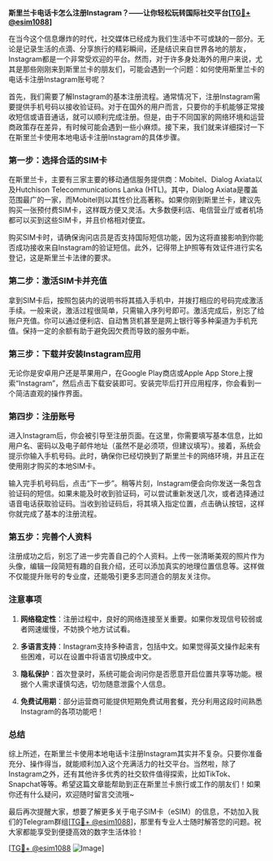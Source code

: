 **斯里兰卡电话卡怎么注册Instagram？——让你轻松玩转国际社交平台[[TG💪+ @esim1088](https://t.me/s/esim1088)]**

在当今这个信息爆炸的时代，社交媒体已经成为我们生活中不可或缺的一部分。无论是记录生活的点滴、分享旅行的精彩瞬间，还是结识来自世界各地的朋友，Instagram都是一个非常受欢迎的平台。然而，对于许多身处海外的用户来说，尤其是那些刚刚来到斯里兰卡的朋友们，可能会遇到一个问题：如何使用斯里兰卡的电话卡注册Instagram账号呢？

首先，我们需要了解Instagram的基本注册流程。通常情况下，注册Instagram需要提供手机号码以接收验证码。对于在国外的用户而言，只要你的手机能够正常接收短信或语音通话，就可以顺利完成注册。但是，由于不同国家的网络环境和运营商政策存在差异，有时候可能会遇到一些小麻烦。接下来，我们就来详细探讨一下在斯里兰卡使用本地电话卡注册Instagram的具体步骤。

### 第一步：选择合适的SIM卡

在斯里兰卡，主要有三家主要的移动通信服务提供商：Mobitel、Dialog Axiata以及Hutchison Telecommunications Lanka (HTL)。其中，Dialog Axiata是覆盖范围最广的一家，而Mobitel则以其性价比高著称。如果你刚到斯里兰卡，建议先购买一张预付费SIM卡，这样既方便又灵活。大多数便利店、电信营业厅或者机场都可以买到这些SIM卡，并且价格相对便宜。

购买SIM卡时，请确保询问店员是否支持国际短信功能，因为这将直接影响到你能否成功接收来自Instagram的验证短信。此外，记得带上护照等有效证件进行实名登记，这是斯里兰卡法律的要求。

### 第二步：激活SIM卡并充值

拿到SIM卡后，按照包装内的说明书将其插入手机中，并拨打相应的号码完成激活手续。一般来说，激活过程很简单，只需输入序列号即可。激活完成后，别忘了给账户充值。你可以通过便利店、自动售货机甚至是网上银行等多种渠道为手机充值。保持一定的余额有助于避免因欠费而导致的服务中断。

### 第三步：下载并安装Instagram应用

无论你是安卓用户还是苹果用户，在Google Play商店或Apple App Store上搜索“Instagram”，然后点击下载安装即可。安装完毕后打开应用程序，你会看到一个简洁直观的操作界面。

### 第四步：注册账号

进入Instagram后，你会被引导至注册页面。在这里，你需要填写基本信息，比如用户名、密码以及电子邮件地址（虽然不是必须项，但建议填写）。接着，系统会提示你输入手机号码。此时，确保你已经切换到了斯里兰卡的网络环境，并且正在使用刚才购买的本地SIM卡。

输入完手机号码后，点击“下一步”。稍等片刻，Instagram便会向你发送一条包含验证码的短信。如果未能及时收到验证码，可以尝试重新发送几次，或者选择通过语音电话获取验证码。当收到验证码后，将其填入指定位置，点击确认按钮，这样你就完成了基本的注册流程。

### 第五步：完善个人资料

注册成功之后，别忘了进一步完善自己的个人资料。上传一张清晰美观的照片作为头像，编辑一段简短有趣的自我介绍，还可以添加真实的地理位置信息等。这样做不仅能提升账号的专业度，还能吸引更多志同道合的朋友关注你。

### 注意事项

1. **网络稳定性**：注册过程中，良好的网络连接至关重要。如果你发现信号较弱或者网速缓慢，不妨换个地方试试看。
   
2. **多语言支持**：Instagram支持多种语言，包括中文。如果觉得英文操作起来有些困难，可以在设置中将语言切换成中文。

3. **隐私保护**：首次登录时，系统可能会询问你是否愿意开启位置共享等功能。根据个人需求谨慎勾选，切勿随意泄露个人信息。

4. **免费试用期**：部分运营商可能提供短期免费试用套餐，充分利用这段时间熟悉Instagram的各项功能吧！

### 总结

综上所述，在斯里兰卡使用本地电话卡注册Instagram其实并不复杂。只要你准备充分、操作得当，就能顺利加入这个充满活力的社交平台。当然啦，除了Instagram之外，还有其他许多优秀的社交软件值得探索，比如TikTok、Snapchat等等。希望这篇文章能帮助到正在斯里兰卡旅行或工作的朋友们！如果你还有什么疑问，欢迎随时留言交流哦~

最后再次提醒大家，想要了解更多关于电子SIM卡（eSIM）的信息，不妨加入我们的Telegram群组[[TG💪+ @esim1088](https://t.me/s/esim1088)]，那里有专业人士随时解答您的问题。祝大家都能享受到便捷高效的数字生活体验！

[[TG💪+ @esim1088](https://t.me/s/esim1088) ![Image](https://i.postimg.cc/4NQfJmqS/Snipaste-2025-05-13-00-14-12.png)]